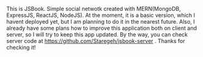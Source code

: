 This is JSBook. Simple social netwotk created with MERN(MongoDB, ExpressJS, ReactJS, NodeJS). At the moment, it is a basic version, which I havent deployed yet, but I am planning to do it in the nearest future. Also, I already have some plans how to improve this application both on client and server, so I will try to keep this app updated. By the way, you can check server code at https://github.com/Staregeh/jsbook-server . Thanks for checking it!

